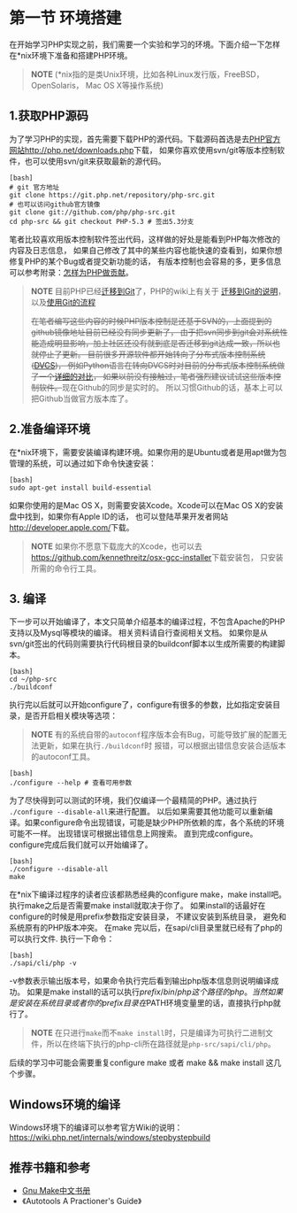 # 第一节 环境搭建

在开始学习PHP实现之前，我们需要一个实验和学习的环境。下面介绍一下怎样在\*nix环境下准备和搭建PHP环境。

>**NOTE**
>(\*nix指的是类Unix环境，比如各种Linux发行版，FreeBSD， OpenSolaris， Mac OS X等操作系统)

## 1.获取PHP源码
为了学习PHP的实现，首先需要下载PHP的源代码。下载源码首选是去[PHP官方网站http://php.net/downloads.php](http://php.net/downloads.php)下载，
如果你喜欢使用svn/git等版本控制软件，也可以使用svn/git来获取最新的源代码。

	[bash]
	# git 官方地址
	git clone https://git.php.net/repository/php-src.git
	# 也可以访问github官方镜像
	git clone git://github.com/php/php-src.git
	cd php-src && git checkout PHP-5.3 # 签出5.3分支
	

笔者比较喜欢用版本控制软件签出代码，这样做的好处是能看到PHP每次修改的内容及日志信息，
如果自己修改了其中的某些内容也能快速的查看到，如果你想修复PHP的某个Bug或者提交新功能的话，
有版本控制也会容易的多，更多信息可以参考附录：[怎样为PHP做贡献][how-to-contribute]。

>**NOTE**
>目前PHP已经[迁移到Git](http://www.php.net/archive/2012.php#id2012-03-20-1)了，PHP的wiki上有关于
>[迁移到Git的说明](https://wiki.php.net/vcs/gitfaq)，以及[使用Git的流程](https://wiki.php.net/vcs/gitfaq)
>
><strike>在笔者编写这些内容的时候PHP版本控制是还基于SVN的，上面提到的github镜像地址目前已经没有同步更新了，
>由于把svn同步到git会对系统性能造成明显影响，加上社区还没有就到底是否迁移到git达成一致，所以也就停止了更新。
>目前很多开源软件都开始转向了分布式版本控制系统([DVCS](http://en.wikipedia.org/wiki/Distributed_revision_control))，
>例如Python语言在转向DVCS时对目前的分布式版本控制系统做了一个[详细的对比](http://www.python.org/dev/peps/pep-0374/)，
>如果以前没有接触过，笔者强烈建议试试这些版本控制软件。</strike>现在Github的同步是实时的。
>所以习惯Github的话，基本上可以把Github当做官方版本库了。

## 2.准备编译环境
在\*nix环境下，需要安装编译构建环境。如果你用的是Ubuntu或者是用apt做为包管理的系统，可以通过如下命令快速安装：

	[bash]
	sudo apt-get install build-essential

如果你使用的是Mac OS X，则需要安装Xcode。Xcode可以在Mac OS X的安装盘中找到，如果你有Apple ID的话，
也可以登陆苹果开发者网站<http://developer.apple.com/>下载。

>**NOTE**
>如果你不愿意下载庞大的Xcode，也可以去<https://github.com/kennethreitz/osx-gcc-installer>下载安装包，
>只安装所需的命令行工具。

## 3. 编译
下一步可以开始编译了，本文只简单介绍基本的编译过程，不包含Apache的PHP支持以及Mysql等模块的编译。
相关资料请自行查阅相关文档。
如果你是从svn/git签出的代码则需要执行代码根目录的buildconf脚本以生成所需要的构建脚本。

	[bash]
	cd ~/php-src
	./buildconf

执行完以后就可以开始configure了，configure有很多的参数，比如指定安装目录，是否开启相关模块等选项：

>**NOTE**
>有的系统自带的`autoconf`程序版本会有Bug，可能导致扩展的配置无法更新，如果在执行`./buildconf`时
>报错，可以根据出错信息安装合适版本的autoconf工具。
	
	[bash]
	./configure --help # 查看可用参数

为了尽快得到可以测试的环境，我们仅编译一个最精简的PHP。通过执行 `./configure --disable-all`来进行配置。
以后如果需要其他功能可以重新编译。如果configure命令出现错误，可能是缺少PHP所依赖的库，各个系统的环境可能不一样。
出现错误可根据出错信息上网搜索。 直到完成configure。configure完成后我们就可以开始编译了。 

	[bash]
    ./configure --disable-all
	make

在\*nix下编译过程序的读者应该都熟悉经典的configure make，make install吧。执行make之后是否需要make install就取决于你了。
如果install的话最好在configure的时候是用prefix参数指定安装目录， 不建议安装到系统目录， 避免和系统原有的PHP版本冲突。
在make 完以后，在sapi/cli目录里就已经有了php的可以执行文件. 执行一下命令：

	[bash]
	./sapi/cli/php -v

-v参数表示输出版本号，如果命令执行完后看到输出php版本信息则说明编译成功。
如果是make install的话可以执行$prefix/bin/php这个路径的php。
当然如果是安装在系统目录或者你的prefix目录在$PATH环境变量里的话，直接执行php就行了。

>**NOTE**
>在只进行``make``而不``make install``时，只是编译为可执行二进制文件，所以在终端下执行的php-cli所在路径就是``php-src/sapi/cli/php``。

后续的学习中可能会需要重复configure make 或者 make && make install 这几个步骤。

## Windows环境的编译
Windows环境下的编译可以参考官方Wiki的说明：<https://wiki.php.net/internals/windows/stepbystepbuild>

## 推荐书籍和参考
*  [Gnu Make中文书册](https://github.com/loverszhaokai/GNUMakeManual_CN)
* 《Autotools A Practioner's Guide》

[how-to-contribute]: ?p=D-how-to-contribute
